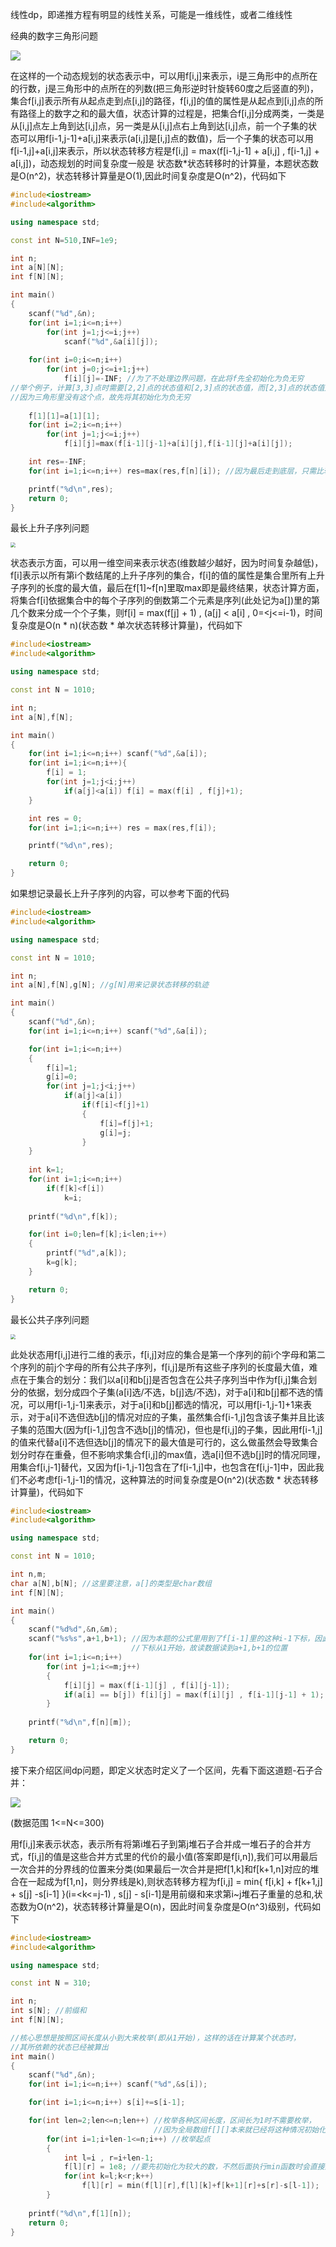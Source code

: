 线性dp，即递推方程有明显的线性关系，可能是一维线性，或者二维线性

经典的数字三角形问题

![](https://tva1.sinaimg.cn/large/008i3skNly1gugbibo86lj610j0k5mza02.jpg)

在这样的一个动态规划的状态表示中，可以用f[i,j]来表示，i是三角形中的点所在的行数，j是三角形中的点所在的列数(把三角形逆时针旋转60度之后竖直的列)，集合f[i,j]表示所有从起点走到点[i,j]的路径，f[i,j]的值的属性是从起点到[i,j]点的所有路径上的数字之和的最大值，状态计算的过程是，把集合f[i,j]分成两类，一类是从[i,j]点左上角到达[i,j]点，另一类是从[i,j]点右上角到达[i,j]点，前一个子集的状态可以用f[i-1,j-1]+a[i,j]来表示(a[i,j]是[i,j]点的数值)，后一个子集的状态可以用f[i-1,j]+a[i,j]来表示，所以状态转移方程是f[i,j] = max(f[i-1,j-1] + a[i,j] , f[i-1,j] + a[i,j])，动态规划的时间复杂度一般是 状态数*状态转移时的计算量，本题状态数是O(n^2)，状态转移计算量是O(1),因此时间复杂度是O(n^2)，代码如下

```c++
#include<iostream>
#include<algorithm>

using namespace std;

const int N=510,INF=1e9;

int n;
int a[N][N];
int f[N][N];

int main()
{
    scanf("%d",&n);
    for(int i=1;i<=n;i++)
        for(int j=1;j<=i;j++)
            scanf("%d",&a[i][j]);
    
    for(int i=0;i<=n;i++)
        for(int j=0;j<=i+1;j++)
            f[i][j]=-INF; //为了不处理边界问题，在此将f先全初始化为负无穷
//举个例子，计算[3,3]点时需要[2,2]点的状态值和[2,3]点的状态值，而[2,3]点的状态值是没有意义的，
//因为三角形里没有这个点，故先将其初始化为负无穷
    
    f[1][1]=a[1][1];
    for(int i=2;i<=n;i++)
        for(int j=1;j<=i;j++)
            f[i][j]=max(f[i-1][j-1]+a[i][j],f[i-1][j]+a[i][j]);

    int res=-INF;
    for(int i=1;i<=n;i++) res=max(res,f[n][i]); //因为最后走到底层，只需比较底层的状态值即可

    printf("%d\n",res);
    return 0;
}
```

最长上升子序列问题

<img src="https://tva1.sinaimg.cn/large/008i3skNly1gugd01ezzjj60pj0m9jsl02.jpg" style="zoom:50%;" />

状态表示方面，可以用一维空间来表示状态(维数越少越好，因为时间复杂越低)，f[i]表示以所有第i个数结尾的上升子序列的集合，f[i]的值的属性是集合里所有上升子序列的长度的最大值，最后在f[1]~f[n]里取max即是最终结果，状态计算方面，将集合f[i]依据集合中的每个子序列的倒数第二个元素是序列(此处记为a[])里的第几个数来分成一个个子集，则f[i] = max(f[j] + 1) , (a[j] < a[i] , 0=<j<=i-1)，时间复杂度是O(n * n)(状态数 * 单次状态转移计算量)，代码如下

```c++
#include<iostream>
#include<algorithm>

using namespace std;

const int N = 1010;

int n;
int a[N],f[N];

int main()
{
    for(int i=1;i<=n;i++) scanf("%d",&a[i]);
    for(int i=1;i<=n;i++){
        f[i] = 1;
        for(int j=1;j<i;j++)
            if(a[j]<a[i]) f[i] = max(f[i] , f[j]+1);
    }

    int res = 0;
    for(int i=1;i<=n;i++) res = max(res,f[i]);

    printf("%d\n",res);

    return 0;
}
```

如果想记录最长上升子序列的内容，可以参考下面的代码

```c++
#include<iostream>
#include<algorithm>

using namespace std;

const int N = 1010;

int n;
int a[N],f[N],g[N]; //g[N]用来记录状态转移的轨迹

int main()
{
    scanf("%d",&n);
    for(int i=1;i<=n;i++) scanf("%d",&a[i]);

    for(int i=1;i<=n;i++)
    {
        f[i]=1;
        g[i]=0;
        for(int j=1;j<i;j++)
            if(a[j]<a[i])
                if(f[i]<f[j]+1)
                {
                    f[i]=f[j]+1;
                    g[i]=j;
                }
    }
    
    int k=1;
    for(int i=1;i<=n;i++)
        if(f[k]<f[i])
            k=i;
    
    printf("%d\n",f[k]);

    for(int i=0;len=f[k];i<len;i++)
    {
        printf("%d",a[k]);
        k=g[k];
    }

    return 0;
}
```

最长公共子序列问题

<img src="https://tva1.sinaimg.cn/large/008i3skNly1gujicbl0n1j60wp0g8abh02.jpg" style="zoom:50%;" />

此处状态用f[i,j]进行二维的表示，f[i,j]对应的集合是第一个序列的前i个字母和第二个序列的前j个字母的所有公共子序列，f[i,j]是所有这些子序列的长度最大值，难点在于集合的划分：我们以a[i]和b[j]是否包含在公共子序列当中作为f[i,j]集合划分的依据，划分成四个子集(a[i]选/不选，b[j]选/不选)，对于a[i]和b[j]都不选的情况，可以用f[i-1,j-1]来表示，对于a[i]和b[j]都选的情况，可以用f[i-1,j-1]+1来表示，对于a[i]不选但选b[j]的情况对应的子集，虽然集合f[i-1,j]包含该子集并且比该子集的范围大(因为f[i-1,j]包含不选b[j]的情况)，但也是f[i,j]的子集，因此用f[i-1,j]的值来代替a[i]不选但选b[j]的情况下的最大值是可行的，这么做虽然会导致集合划分时存在重叠，但不影响求集合f[i,j]的max值，选a[i]但不选b[j]时的情况同理，用集合f[i,j-1]替代，又因为f[i-1,j-1]包含在了f[i-1,j]中，也包含在f[i,j-1]中，因此我们不必考虑f[i-1,j-1]的情况，这种算法的时间复杂度是O(n^2)(状态数 * 状态转移计算量)，代码如下

```c++
#include<iostream>
#include<algorithm>

using namespace std;

const int N = 1010;

int n,m;
char a[N],b[N]; //这里要注意，a[]的类型是char数组
int f[N][N];

int main()
{
    scanf("%d%d",&n,&m);
    scanf("%s%s",a+1,b+1); //因为本题的公式里用到了f[i-1]里的这种i-1下标，因此数组
                           //下标从1开始，故读数据读到a+1,b+1的位置
    for(int i=1;i<=n;i++)
        for(int j=1;i<=m;j++)
        {
            f[i][j] = max(f[i-1][j] , f[i][j-1]);
            if(a[i] == b[j]) f[i][j] = max(f[i][j] , f[i-1][j-1] + 1);
        }
    
    printf("%d\n",f[n][m]);

    return 0;
}
```

接下来介绍区间dp问题，即定义状态时定义了一个区间，先看下面这道题-石子合并：

![](https://tva1.sinaimg.cn/large/008i3skNly1gujpmyjuvqj60zp0k3jur02.jpg)

(数据范围 1<=N<=300)

用f[i,j]来表示状态，表示所有将第i堆石子到第j堆石子合并成一堆石子的合并方式，f[i,j]的值是这些合并方式里的代价的最小值(答案即是f[i,n]),我们可以用最后一次合并的分界线的位置来分类(如果最后一次合并是把f[1,k]和f[k+1,n]对应的堆合在一起成为f[1,n]，则分界线是k),则状态转移方程为f[i,j] = min{ f[i,k] + f[k+1,j] + s[j] -s[i-1] }(i=<k<=j-1) , s[j] - s[i-1]是用前缀和来求第i~j堆石子重量的总和,状态数为O(n^2)，状态转移计算量是O(n)，因此时间复杂度是O(n^3)级别，代码如下

```c++
#include<iostream>
#include<algorithm>

using namespace std;

const int N = 310;

int n;
int s[N]; //前缀和
int f[N][N];

//核心思想是按照区间长度从小到大来枚举(即从1开始)，这样的话在计算某个状态时，
//其所依赖的状态已经被算出
int main()
{
    scanf("%d",&n);
    for(int i=1;i<=n;i++) scanf("%d",&s[i]);

    for(int i=1;i<=n;i++) s[i]+=s[i-1];

    for(int len=2;len<=n;len++) //枚举各种区间长度，区间长为1时不需要枚举，
                                //因为全局数组f[][]本来就已经将这种情况初始化为0
        for(int i=1;i+len-1<=n;i++) //枚举起点
        {
            int l=i , r=i+len-1;
            f[l][r] = 1e8; //要先初始化为较大的数，不然后面执行min函数时会直接返回值是0
            for(int k=l;k<r;k++)
                f[l][r] = min(f[l][r],f[l][k]+f[k+1][r]+s[r]-s[l-1]);
        }
    
    printf("%d\n",f[1][n]);
    return 0;
}
```


